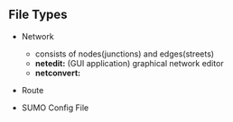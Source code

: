 ## File Types
- Network
  - consists of nodes(junctions) and edges(streets)
  - **netedit:** (GUI application) graphical network editor 
  - **netconvert:** 
  
- Route
- SUMO Config File

